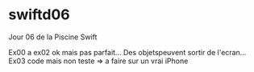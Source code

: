 # swiftd06
Jour 06 de la Piscine Swift

Ex00 a ex02 ok mais pas parfait... Des objetspeuvent sortir de l'ecran... 
Ex03 code mais non teste => a faire sur un vrai iPhone
